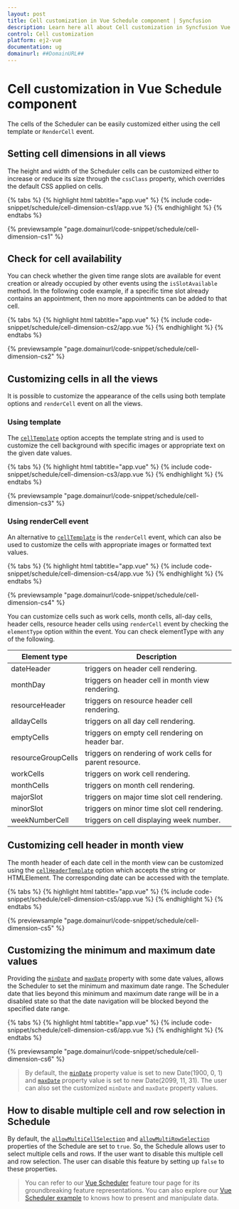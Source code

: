 ```yaml
---
layout: post
title: Cell customization in Vue Schedule component | Syncfusion
description: Learn here all about Cell customization in Syncfusion Vue Schedule component of Syncfusion Essential JS 2 and more.
control: Cell customization 
platform: ej2-vue
documentation: ug
domainurl: ##DomainURL##
---
```


# Cell customization in Vue Schedule component

The cells of the Scheduler can be easily customized either using the cell template or `RenderCell` event.

## Setting cell dimensions in all views

The height and width of the Scheduler cells can be customized either to increase or reduce its size through the `cssClass` property, which overrides the default CSS applied on cells.

{% tabs %}
{% highlight html tabtitle="app.vue" %}
{% include code-snippet/schedule/cell-dimension-cs1/app.vue %}
{% endhighlight %}
{% endtabs %}
        
{% previewsample "page.domainurl/code-snippet/schedule/cell-dimension-cs1" %}

## Check for cell availability

You can check whether the given time range slots are available for event creation or already occupied by other events using the `isSlotAvailable` method. In the following code example, if a specific time slot already contains an appointment, then no more appointments can be added to that cell.

{% tabs %}
{% highlight html tabtitle="app.vue" %}
{% include code-snippet/schedule/cell-dimension-cs2/app.vue %}
{% endhighlight %}
{% endtabs %}
        
{% previewsample "page.domainurl/code-snippet/schedule/cell-dimension-cs2" %}

## Customizing cells in all the views

It is possible to customize the appearance of the cells using both template options and `renderCell` event on all the views.

### Using template

The [`cellTemplate`](../api/schedule/#celltemplate) option accepts the template string and is used to customize the cell background with specific images or appropriate text on the given date values.

{% tabs %}
{% highlight html tabtitle="app.vue" %}
{% include code-snippet/schedule/cell-dimension-cs3/app.vue %}
{% endhighlight %}
{% endtabs %}
        
{% previewsample "page.domainurl/code-snippet/schedule/cell-dimension-cs3" %}

### Using renderCell event

An alternative to [`cellTemplate`](../api/schedule/#celltemplate) is the `renderCell` event, which can also be used to customize the cells with appropriate images or formatted text values.

{% tabs %}
{% highlight html tabtitle="app.vue" %}
{% include code-snippet/schedule/cell-dimension-cs4/app.vue %}
{% endhighlight %}
{% endtabs %}
        
{% previewsample "page.domainurl/code-snippet/schedule/cell-dimension-cs4" %}

You can customize cells such as work cells, month cells, all-day cells, header cells, resource header cells using `renderCell` event by checking the `elementType` option within the event. You can check elementType with any of the following.

| Element type | Description |
|-------|---------|
| dateHeader | triggers on header cell rendering.|
| monthDay | triggers on header cell in month view rendering.|
| resourceHeader | triggers on resource header cell rendering.|
| alldayCells | triggers on all day cell rendering.|
| emptyCells | triggers on empty cell rendering on header bar.|
| resourceGroupCells | triggers on rendering of work cells for parent resource.|
| workCells | triggers on work cell rendering.|
| monthCells | triggers on month cell rendering.|
| majorSlot | triggers on major time slot cell rendering.|
| minorSlot | triggers on minor time slot cell rendering.|
| weekNumberCell | triggers on cell displaying week number.|

## Customizing cell header in month view

The month header of each date cell in the month view can be customized using the [`cellHeaderTemplate`](../api/schedule/#cellheadertemplate) option which accepts the string or HTMLElement. The corresponding date can be accessed with the template.

{% tabs %}
{% highlight html tabtitle="app.vue" %}
{% include code-snippet/schedule/cell-dimension-cs5/app.vue %}
{% endhighlight %}
{% endtabs %}
        
{% previewsample "page.domainurl/code-snippet/schedule/cell-dimension-cs5" %}

## Customizing the minimum and maximum date values

Providing the [`minDate`](../api/schedule/#mindate) and  [`maxDate`](../api/schedule/#maxdate) property with some date values, allows the Scheduler to set the minimum and maximum date range. The Scheduler date that lies beyond this minimum and maximum date range will be in a disabled state so that the date navigation will be blocked beyond the specified date range.

{% tabs %}
{% highlight html tabtitle="app.vue" %}
{% include code-snippet/schedule/cell-dimension-cs6/app.vue %}
{% endhighlight %}
{% endtabs %}
        
{% previewsample "page.domainurl/code-snippet/schedule/cell-dimension-cs6" %}

>By default, the [`minDate`](../api/schedule/#mindate) property value is set to new Date(1900, 0, 1) and [`maxDate`](../api/schedule/#maxdate) property value is set to new Date(2099, 11, 31). The user can also set the customized `minDate` and `maxDate` property values.

## How to disable multiple cell and row selection in Schedule

By default, the [`allowMultiCellSelection`](../api/schedule/#allowmulticellselection) and [`allowMultiRowSelection`](../api/schedule/#allowmultirowselection) properties of the Schedule are set to `true`. So, the Schedule allows user to select multiple cells and rows. If the user want to disable this multiple cell and row selection. The user can disable this feature by setting up `false` to these properties.

> You can refer to our [Vue Scheduler](https://www.syncfusion.com/vue-components/vue-scheduler) feature tour page for its groundbreaking feature representations. You can also explore our [Vue Scheduler example](https://ej2.syncfusion.com/vue/demos/#/material/schedule/overview.html) to knows how to present and manipulate data.